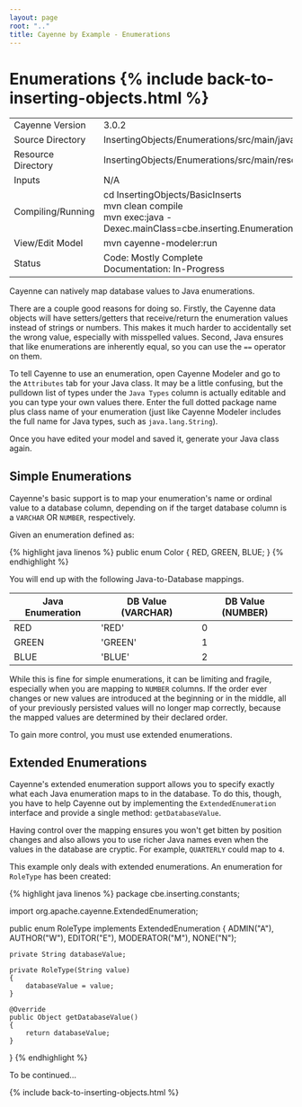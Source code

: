 ```yaml
---
layout: page
root: ".."
title: Cayenne by Example - Enumerations
---
```


# Enumerations {% include back-to-inserting-objects.html %}

<table class="pb">
  <tr>
    <td>Cayenne Version</td>
    <td>3.0.2</td>
  </tr>
  <tr>
    <td>Source Directory</td>
    <td>InsertingObjects/Enumerations/src/main/java</td>
  </tr>
  <tr>
    <td>Resource Directory</td>
    <td>InsertingObjects/Enumerations/src/main/resources</td>
  </tr>
    <td>Inputs</td>
    <td>N/A</td>
  <tr>
  </tr>
  <tr>
    <td>Compiling/Running</td>
    <td>
      cd InsertingObjects/BasicInserts<br/>
      mvn clean compile<br/>
      mvn exec:java -Dexec.mainClass=cbe.inserting.Enumerations
    </td>
  </tr>
  <tr>
    <td>View/Edit Model</td>
    <td>mvn cayenne-modeler:run</td>
  </tr>
  </tr>
    <td>Status</td>
    <td>
      Code: Mostly Complete<br/>
      Documentation: In-Progress
    </td>
  <tr>
</table>

Cayenne can natively map database values to Java enumerations.

There are a couple good reasons for doing so.  Firstly, the Cayenne data objects will have setters/getters that receive/return the enumeration values instead of strings or numbers.  This makes it much harder to accidentally set the wrong value, especially with misspelled values.  Second, Java ensures that like enumerations are inherently equal, so you can use the `==` operator on them.

To tell Cayenne to use an enumeration, open Cayenne Modeler and go to the `Attributes` tab for your Java class.  It may be a little confusing, but the pulldown list of types under the `Java Types` column is actually editable and you can type your own values there.  Enter the full dotted package name plus class name of your enumeration (just like Cayenne Modeler includes the full name for Java types, such as `java.lang.String`).

Once you have edited your model and saved it, generate your Java class again.

## Simple Enumerations

Cayenne's basic support is to map your enumeration's name or ordinal value to a database column, depending on if the target database column is a `VARCHAR` OR `NUMBER`, respectively.

Given an enumeration defined as:

{% highlight java linenos %}
public enum Color
{
    RED, GREEN, BLUE;
}
{% endhighlight %}

You will end up with the following Java-to-Database mappings.

Java Enumeration | DB Value (VARCHAR) | DB Value (NUMBER)
---------------- | ------------------ | -----------------
RED              | 'RED'              | 0
GREEN            | 'GREEN'            | 1
BLUE             | 'BLUE'             | 2

While this is fine for simple enumerations, it can be limiting and fragile, especially when you are mapping to `NUMBER` columns.  If the order ever changes or new values are introduced at the beginning or in the middle, all of your previously persisted values will no longer map correctly, because the mapped values are determined by their declared order.

To gain more control, you must use extended enumerations.

## Extended Enumerations

Cayenne's extended enumeration support allows you to specify exactly what each Java enumeration maps to in the database.  To do this, though, you have to help Cayenne out by implementing the `ExtendedEnumeration` interface and provide a single method: `getDatabaseValue`.

Having control over the mapping ensures you won't get bitten by position changes and also allows you to use richer Java names even when the values in the database are cryptic.  For example, `QUARTERLY` could map to `4`.

This example only deals with extended enumerations.  An enumeration for `RoleType` has been created:

{% highlight java linenos %}
package cbe.inserting.constants;

import org.apache.cayenne.ExtendedEnumeration;

public enum RoleType implements ExtendedEnumeration
{
    ADMIN("A"), AUTHOR("W"), EDITOR("E"), MODERATOR("M"), NONE("N");

    private String databaseValue;

    private RoleType(String value)
    {
        databaseValue = value;
    }

    @Override
    public Object getDatabaseValue()
    {
        return databaseValue;
    }
}
{% endhighlight %}

To be continued... 

{% include back-to-inserting-objects.html %}
